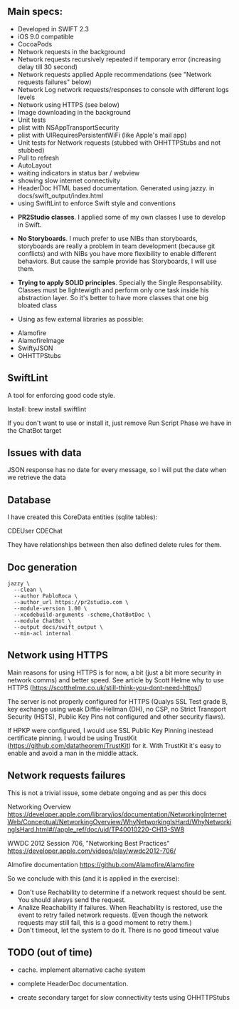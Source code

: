 
## Main specs:

* Developed in SWIFT 2.3
* iOS 9.0 compatible
* CocoaPods
* Network requests in the background
* Network requests recursively repeated if temporary error (increasing delay till 30 second)
* Network requests applied Apple recommendations (see "Network requests failures" below)
* Network Log network requests/responses to console with different logs levels
* Network using HTTPS (see below)
* Image downloading in the background
* Unit tests
* plist with NSAppTransportSecurity
* plist with UIRequiresPersistentWiFi (like Apple's mail app)
* Unit tests for Network requests (stubbed with OHHTTPStubs and not stubbed)
* Pull to refresh
* AutoLayout
* waiting indicators in status bar / webview
* showing slow internet connectivity
* HeaderDoc HTML based documentation. Generated using jazzy. in docs/swift_output/index.html
* using SwiftLint to enforce Swift style and conventions

- **PR2Studio classes**. I applied some of my own classes I use to develop in Swift.

- **No Storyboards**. I much prefer to use NIBs than storyboards, storyboards are really a problem in team development (because git conflicts) and with NIBs you have more flexibility to enable different behaviors. But cause the sample provide has Storyboards, I will use them.

- **Trying to apply SOLID principles**. Specially the Single Responsability. Classes must be lightewigth and perform only one task inside his abstraction layer. So it's better to have more classes that one big bloated class

- Using as few external libraries as possible:

* Alamofire
* AlamofireImage
* SwiftyJSON
* OHHTTPStubs

## SwiftLint

A tool for enforcing good code style.

Install:
brew install swiftlint

If you don't want to use or install it, just remove Run Script Phase we have in the ChatBot target

## Issues with data

JSON response has no date for every message, so I will put the date when we retrieve the data

## Database

I have created this CoreData entities (sqlite tables):

CDEUser
CDEChat

They have relationships between then also defined delete rules for them.

## Doc generation

    jazzy \
      --clean \
      --author PabloRoca \
      --author_url https://pr2studio.com \
      --module-version 1.00 \
      --xcodebuild-arguments -scheme,ChatBotDoc \
      --module ChatBot \
      --output docs/swift_output \
      --min-acl internal 
  
  
## Network using HTTPS

Main reasons for using HTTPS is for now, a bit (just a bit more security in network comms) and better speed. See article by Scott Helme why to use HTTPS (https://scotthelme.co.uk/still-think-you-dont-need-https/)

The server is not properly configured for HTTPS (Qualys SSL Test grade B, key exchange using weak Diffie-Hellman (DH), no CSP, no Strict Transport Security (HSTS), Public Key Pins not configured and other security flaws).

If HPKP were configured, I would use SSL Public Key Pinning inestead certificate pinning. I would be using TrustKit (https://github.com/datatheorem/TrustKit) for it. With TrustKit it's easy to enable and avoid a man in the middle attack.

## Network requests failures

This is not a trivial issue, some debate ongoing and as per this docs

Networking Overview
https://developer.apple.com/library/ios/documentation/NetworkingInternetWeb/Conceptual/NetworkingOverview/WhyNetworkingIsHard/WhyNetworkingIsHard.html#//apple_ref/doc/uid/TP40010220-CH13-SW8

WWDC 2012 Session 706, "Networking Best Practices"
https://developer.apple.com/videos/play/wwdc2012-706/

Almofire documentation
https://github.com/Alamofire/Alamofire

So we conclude with this (and it is applied in the exercise):

* Don't use Rechability to determine if a network request should be sent. You should always send the request.
* Analize Reachability if failures. When Reachability is restored, use the event to retry failed network requests. (Even though the network requests may still fail, this is a good moment to retry them.)
* Don't timeout, let the system to do it. There is no good timeout value

## TODO (out of time)

* cache. implement alternative cache system

* complete HeaderDoc documentation.

* create secondary target for slow connectivity tests using OHHTTPStubs


